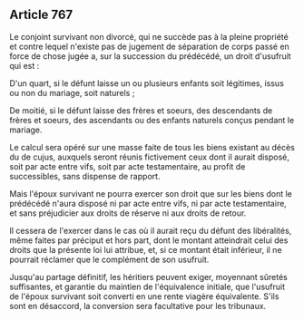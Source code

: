 Article 767
----
Le conjoint survivant non divorcé, qui ne succède pas à la pleine propriété et
contre lequel n'existe pas de jugement de séparation de corps passé en force de
chose jugée a, sur la succession du prédécédé, un droit d'usufruit qui est :

D'un quart, si le défunt laisse un ou plusieurs enfants soit légitimes, issus ou
non du mariage, soit naturels ;

De moitié, si le défunt laisse des frères et soeurs, des descendants de frères
et soeurs, des ascendants ou des enfants naturels conçus pendant le mariage.

Le calcul sera opéré sur une masse faite de tous les biens existant au décès du
de cujus, auxquels seront réunis fictivement ceux dont il aurait disposé, soit
par acte entre vifs, soit par acte testamentaire, au profit de successibles,
sans dispense de rapport.

Mais l'époux survivant ne pourra exercer son droit que sur les biens dont le
prédécédé n'aura disposé ni par acte entre vifs, ni par acte testamentaire, et
sans préjudicier aux droits de réserve ni aux droits de retour.

Il cessera de l'exercer dans le cas où il aurait reçu du défunt des libéralités,
même faites par préciput et hors part, dont le montant atteindrait celui des
droits que la présente loi lui attribue, et, si ce montant était inférieur, il
ne pourrait réclamer que le complément de son usufruit.

Jusqu'au partage définitif, les héritiers peuvent exiger, moyennant sûretés
suffisantes, et garantie du maintien de l'équivalence initiale, que l'usufruit
de l'époux survivant soit converti en une rente viagère équivalente. S'ils sont
en désaccord, la conversion sera facultative pour les tribunaux.
